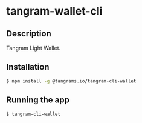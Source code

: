 # tangram-wallet-cli

## Description

Tangram Light Wallet.

## Installation

```bash
$ npm install -g @tangrams.io/tangram-cli-wallet
```

## Running the app
```bash
$ tangram-cli-wallet
```
